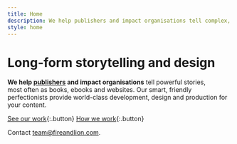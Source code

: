 ```yaml
---
title: Home
description: We help publishers and impact organisations tell complex, powerful stories – most often as books, ebooks and websites. Our smart, friendly perfectionists provide world-class development, design and production for your content.
style: home
---
```


# Long-form storytelling and&nbsp;design

**We help [publishers](publishing) and impact organisations** tell powerful stories, most&nbsp;often as books, ebooks and websites. Our smart, friendly perfectionists provide world-class development, design and production for your content.

[See our work](/portfolio){:.button}
[How we work](/workflow){:.button}

Contact [team@fireandlion.com](mailto:team@fireandlion.com).
